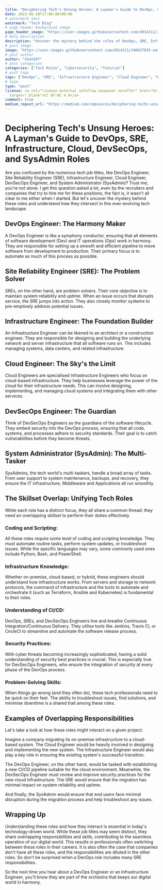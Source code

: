 ```yaml
---
title: "Deciphering Tech's Unsung Heroes: A Layman's Guide to DevOps, SRE, Infrastructure, Cloud, DevSecOps, and SysAdmin Roles"
date: 2023-06-18T17:00:00+00:00
# watermark text
watermark: "Tech Blog"
# page header background image
page_header_image: "https://user-images.githubusercontent.com/4914211/246637835-ea505640-ad7b-4618-a84a-c8bee690000a.jpg"
# meta description
description: "Uncover the mystery behind the roles of DevOps, SRE, Infrastructure Engineer, Cloud Engineer, DevSecOps Engineer, and SysAdmin. Understand their unique responsibilities, skillset overlap, and examples of their interconnected duties."
# post image
image: "https://user-images.githubusercontent.com/4914211/246637835-ea505640-ad7b-4618-a84a-c8bee690000a.jpg"
# post author
author: "ChatGPT"
# post categories
categories: ["Tech Roles", "Cybersecurity", "Tutorial"]
# post tags
tags: ["DevOps", "SRE", "Infrastructure Engineer", "Cloud Engineer", "DevSecOps Engineer", "SysAdmin", "Tech jobs", "Coding", "CI/CD", "Security practices", "IT problem-solving"]
# type
type: "post"
license: <a rel="license external nofollow noopener noreffer" href="https://creativecommons.org/licenses/by-nc/4.0/"
  target="_blank">CC BY-NC 4.0</a>
comment: true
medium_repost_url: "https://medium.com/cmpsoares/deciphering-techs-unsung-heroes-a-laymans-guide-to-devops-sre-infrastructure-cloud-devsecops-and-sysadmin-roles"
---
```

# Deciphering Tech's Unsung Heroes: A Layman's Guide to DevOps, SRE, Infrastructure, Cloud, DevSecOps, and SysAdmin Roles

Are you confused by the numerous tech job titles, like DevOps Engineer, Site Reliability Engineer (SRE), Infrastructure Engineer, Cloud Engineer, DevSecOps Engineer, and System Administrator (SysAdmin)? Trust me; you're not alone. I get this question asked a lot, even by the recruiters and companies that try to hire me for these positions, the fact is, it wasn't all clear to me either when I started. But let's uncover the mystery behind these roles and understand how they intersect in this ever-evolving tech landscape.

## DevOps Engineer: The Harmony Maker

A DevOps Engineer is like a symphony conductor, ensuring that all elements of software development (Dev) and IT operations (Ops) work in harmony. They are responsible for setting up a smooth and efficient pipeline to move software from development to production. Their primary focus is to automate as much of this process as possible.

## Site Reliability Engineer (SRE): The Problem Solver

SREs, on the other hand, are problem solvers. Their core objective is to maintain system reliability and uptime. When an issue occurs that disrupts service, the SRE jumps into action. They also closely monitor systems to pre-emptively address potential issues.

## Infrastructure Engineer: The Foundation Builder

An Infrastructure Engineer can be likened to an architect or a construction engineer. They are responsible for designing and building the underlying network and server infrastructure that all software runs on. This includes managing systems, data centers, and related infrastructure.

## Cloud Engineer: The Sky's the Limit

Cloud Engineers are specialised Infrastructure Engineers who focus on cloud-based infrastructure. They help businesses leverage the power of the cloud for their infrastructure needs. This can involve designing, implementing, and managing cloud systems and integrating them with other services.

## DevSecOps Engineer: The Guardian

Think of DevSecOps Engineers as the guardians of the software lifecycle. They embed security into the DevOps process, ensuring that all code, systems, and processes adhere to security standards. Their goal is to catch vulnerabilities before they become threats.

## System Administrator (SysAdmin): The Multi-Tasker

SysAdmins, the tech world's multi-taskers, handle a broad array of tasks. From user support to system maintenance, backups, and recovery, they ensure the IT infrastructure, Middleware and Applications all run smoothly.

## The Skillset Overlap: Unifying Tech Roles

While each role has a distinct focus, they all share a common thread: they need an overlapping skillset to perform their duties effectively.

### Coding and Scripting:

All these roles require some level of coding and scripting knowledge. They must automate routine tasks, perform system updates, or troubleshoot issues. While the specific languages may vary, some commonly used ones include Python, Bash, and PowerShell.

### Infrastructure Knowledge:

Whether on-premise, cloud-based, or hybrid, these engineers should understand how infrastructure works. From servers and storage to network protocols, the command of infrastructure and the tools to automate and orchestrate it (such as Terraform, Ansible and Kubernetes) is fundamental to their roles.

### Understanding of CI/CD:

DevOps, SREs, and DevSecOps Engineers live and breathe Continuous Integration/Continuous Delivery. They utilise tools like Jenkins, Travis CI, or CircleCI to streamline and automate the software release process.

### Security Practices:

With cyber threats becoming increasingly sophisticated, having a solid understanding of security best practices is crucial. This is especially true for DevSecOps Engineers, who ensure the integration of security at every phase of the DevOps process.

### Problem-Solving Skills:

When things go wrong (and they often do), these tech professionals need to be quick on their feet. The ability to troubleshoot issues, find solutions, and minimise downtime is a shared trait among these roles.

## Examples of Overlapping Responsibilities

Let's take a look at how these roles might interact on a given project:

Imagine a company migrating its on-premise infrastructure to a cloud-based system. The Cloud Engineer would be heavily involved in designing and implementing the new system. The Infrastructure Engineer would also play a key role in ensuring the existing system's successful transition.

The DevOps Engineer, on the other hand, would be tasked with establishing a new CI/CD pipeline suitable for the cloud environment. Meanwhile, the DevSecOps Engineer must review and improve security practices for the new cloud infrastructure. The SRE would ensure that the migration has minimal impact on system reliability and uptime.

And finally, the SysAdmin would ensure that end users face minimal disruption during the migration process and help troubleshoot any issues.

## Wrapping Up

Understanding these roles and how they interact is essential in today's technology-driven world. While these job titles may seem distinct, they share overlapping responsibilities and skills, contributing to the seamless operation of our digital world.
This results in professionals often switching between these roles in their careers. It is also often the case that companies don't have all these roles, and the responsibilities are diluted in the other roles. So don't be surprised when a DevOps role includes many SRE responsibilities.

So the next time you hear about a DevOps Engineer or an Infrastructure Engineer, you'll know they are part of the orchestra that keeps our digital world in harmony.
